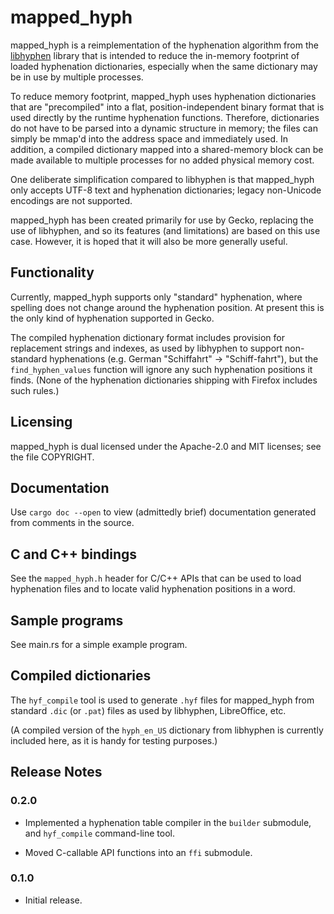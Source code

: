 # mapped_hyph

mapped_hyph is a reimplementation of the hyphenation algorithm from the
[libhyphen](https://github.com/hunspell/hyphen) library
that is intended to reduce the in-memory footprint of loaded
hyphenation dictionaries, especially when the same dictionary
may be in use by multiple processes.

To reduce memory footprint, mapped_hyph uses hyphenation dictionaries that are
"precompiled" into a flat, position-independent binary format that is used
directly by the runtime hyphenation functions.
Therefore, dictionaries do not have to be parsed into a dynamic structure in memory;
the files can simply be mmap'd into the address space and immediately used.
In addition, a compiled dictionary mapped into a shared-memory block
can be made available to multiple processes for no added physical memory cost.

One deliberate simplification compared to libhyphen
is that mapped_hyph only accepts UTF-8 text and hyphenation dictionaries;
legacy non-Unicode encodings are not supported.

mapped_hyph has been created primarily for use by Gecko, replacing the use of libhyphen,
and so its features (and limitations) are based on this use case.
However, it is hoped that it will also be more generally useful.

## Functionality

Currently, mapped_hyph supports only "standard" hyphenation, where spelling does not
change around the hyphenation position. At present this is the only kind of
hyphenation supported in Gecko.

The compiled hyphenation dictionary format includes provision for replacement
strings and indexes, as used by libhyphen to support non-standard hyphenations
(e.g. German "Schiffahrt" -> "Schiff-fahrt"), but the `find_hyphen_values` function
will ignore any such hyphenation positions it finds.
(None of the hyphenation dictionaries shipping with Firefox includes such rules.)

## Licensing

mapped_hyph is dual licensed under the Apache-2.0 and MIT licenses;
see the file COPYRIGHT.

## Documentation

Use `cargo doc --open` to view (admittedly brief) documentation generated from
comments in the source.

## C and C++ bindings

See the `mapped_hyph.h` header for C/C++ APIs that can be used to load hyphenation files
and to locate valid hyphenation positions in a word.

## Sample programs

See main.rs for a simple example program.

## Compiled dictionaries

The `hyf_compile` tool is used to generate `.hyf` files for mapped_hyph
from standard `.dic` (or `.pat`) files as used by libhyphen, LibreOffice, etc.

(A compiled version of the `hyph_en_US` dictionary from libhyphen is currently
included here, as it is handy for testing purposes.)

## Release Notes

### 0.2.0

* Implemented a hyphenation table compiler in the `builder` submodule,
  and `hyf_compile` command-line tool.

* Moved C-callable API functions into an `ffi` submodule.

### 0.1.0

* Initial release.
